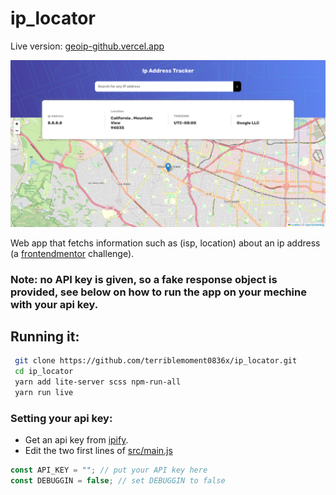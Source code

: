 # ip_locator 

Live version: [geoip-github.vercel.app](https://geoip-github.vercel.app/)

![Preview](https://github.com/terriblemoment0836x/ip_locator/raw/main/preview/sc1.png)

Web app that fetchs information such as (isp, location) about an ip address (a [frontendmentor](www.frontendmentor.io) challenge).

### Note: no API key is given, so a fake response object is provided, see below on how to run the app on your mechine with your api key.

## Running it:
```bash 
 git clone https://github.com/terriblemoment0836x/ip_locator.git
 cd ip_locator
 yarn add lite-server scss npm-run-all
 yarn run live
```

### Setting your api key:
- Get an api key from [ipify](https://ipify.org).
- Edit the two first lines of [src/main.js](https://github.com/terriblemoment0836x/ip_locator/blob/main/src/main.js)
 ```javascript
const API_KEY = ""; // put your API key here
const DEBUGGIN = false; // set DEBUGGIN to false
```


